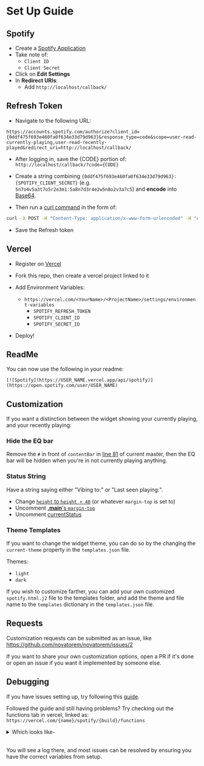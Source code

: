 # Set Up Guide

## Spotify

* Create a [Spotify Application](https://developer.spotify.com/dashboard/applications)
* Take note of:
    * `Client ID`
    * `Client Secret`
* Click on **Edit Settings**
* In **Redirect URIs**:
    * Add `http://localhost/callback/`

## Refresh Token

* Navigate to the following URL:

```
https://accounts.spotify.com/authorize?client_id={0ddf475f693e460fa0f634e33d79d963}&response_type=code&scope=user-read-currently-playing,user-read-recently-played&redirect_uri=http://localhost/callback/
```

* After logging in, save the {CODE} portion of: `http://localhost/callback/?code={CODE}`

* Create a string combining `{0ddf475f693e460fa0f634e33d79d963}:{SPOTIFY_CLIENT_SECRET}` (e.g. `5n7o4v5a3t7o5r2e3m1:5a8n7d3r4e2w5n8o2v3a7c5`) and **encode** into [Base64](https://base64.io/).

* Then run a [curl command](https://httpie.org/run) in the form of:
```sh
curl -X POST -H "Content-Type: application/x-www-form-urlencoded" -H "Authorization: Basic {BASE64}" -d "grant_type=authorization_code&redirect_uri=http://localhost/callback/&code={CODE}" https://accounts.spotify.com/api/token
```

* Save the Refresh token

## Vercel

* Register on [Vercel](https://vercel.com/)

* Fork this repo, then create a vercel project linked to it

* Add Environment Variables:
    * `https://vercel.com/<YourName>/<ProjectName>/settings/environment-variables`
        * `SPOTIFY_REFRESH_TOKEN`
        * `SPOTIFY_CLIENT_ID`
        * `SPOTIFY_SECRET_ID`

* Deploy!

## ReadMe

You can now use the following in your readme:

```[![Spotify](https://USER_NAME.vercel.app/api/spotify)](https://open.spotify.com/user/USER_NAME)```

## Customization

If you want a distinction between the widget showing your currently playing, and your recently playing:

### Hide the EQ bar

Remove the `#` in front of `contentBar` in [line 81](https://github.com/novatorem/novatorem/blob/98ba4a8489ad86f5f73e95088e620e8859d28e71/api/spotify.py#L81) of current master, then the EQ bar will be hidden when you're in not currently playing anything.

### Status String

Have a string saying either "Vibing to:" or "Last seen playing:".

* Change [`height` to `height + 40`](https://github.com/novatorem/novatorem/blob/5194a689253ee4c89a9d365260d6050923d93dd5/api/templates/spotify.html.j2#L1-L2) (or whatever `margin-top` is set to)
* Uncomment [**.main**'s `margin-top`](https://github.com/novatorem/novatorem/blob/5194a689253ee4c89a9d365260d6050923d93dd5/api/templates/spotify.html.j2#L10)
* Uncomment [currentStatus](https://github.com/novatorem/novatorem/blob/5194a689253ee4c89a9d365260d6050923d93dd5/api/templates/spotify.html.j2#L93)

### Theme Templates

If you want to change the widget theme, you can do so by the changing the `current-theme` property in the `templates.json` file.

Themes:
* `light`
* `dark`

If you wish to customize farther, you can add your own customized `spotify.html.j2` file to the templates folder, and add the theme and file name to the `templates` dictionary in the `templates.json` file.

## Requests

Customization requests can be submitted as an issue, like https://github.com/novatorem/novatorem/issues/2

If you want to share your own customization options, open a PR if it's done or open an issue if you want it implemented by someone else.

## Debugging

If you have issues setting up, try following this [guide](https://youtu.be/n6d4KHSKqGk?t=615).

Followed the guide and still having problems?
Try checking out the functions tab in vercel, linked as:
```https://vercel.com/{name}/spotify/{build}/functions``` 

<details><summary>Which looks like-</summary>

![image](https://user-images.githubusercontent.com/16753077/91338931-b0326680-e7a3-11ea-8178-5499e0e73250.png)

</details><br>

You will see a log there, and most issues can be resolved by ensuring you have the correct variables from setup.
